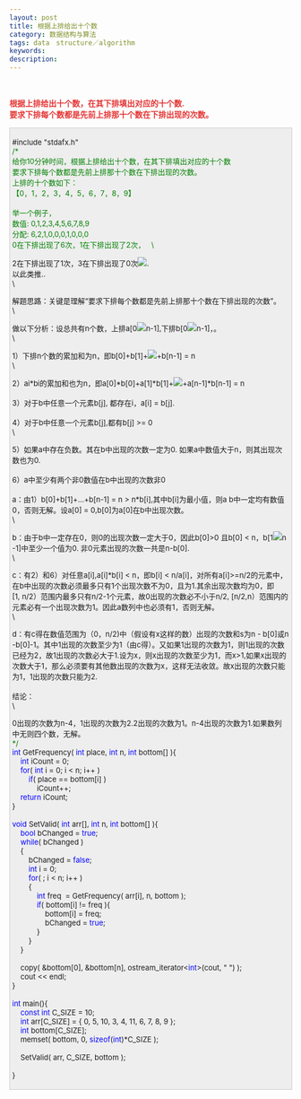 ```yaml
---
layout: post
title: 根据上排给出十个数
category: 数据结构与算法
tags: data　structure／algorithm
keywords: 
description: 
---
```


<span id="__kindeditor_bookmark_start_175__"
style="display:none;"></span>

 

**<span
style="color:#e53333;">根据上排给出十个数，在其下排填出对应的十个数.\
 要求下排每个数都是先前上排那十个数在下排出现的次数。</span>**

<div
style="border-bottom:#cccccc 1px solid;border-left:#cccccc 1px solid;padding-bottom:4px;background-color:#eeeeee;padding-left:4px;width:98%;padding-right:5px;font-size:13px;word-break:break-all;border-top:#cccccc 1px solid;border-right:#cccccc 1px solid;padding-top:4px;">

\#include "stdafx.h"\
 <span style="color:#008000;">/\*</span><span style="color:#008000;">\
 给你10分钟时间，根据上排给出十个数，在其下排填出对应的十个数   \
 要求下排每个数都是先前上排那十个数在下排出现的次数。   \
 上排的十个数如下：   \
 【0，1，2，3，4，5，6，7，8，9】\
\
 举一个例子，   \
 数值: 0,1,2,3,4,5,6,7,8,9   \
 分配: 6,2,1,0,0,0,1,0,0,0   \
 0在下排出现了6次，1在下排出现了2次，   \

2在下排出现了1次，3在下排出现了0次![](http://www.cppblog.com/Images/dot.gif).   \
 以此类推..  \
\

解题思路：关键是理解“要求下排每个数都是先前上排那十个数在下排出现的次数”。\
\

做以下分析：设总共有n个数，上排a[0![](http://www.cppblog.com/Images/dot.gif)n-1],下排b[0![](http://www.cppblog.com/Images/dot.gif)n-1]，。\
\

1）下排n个数的累加和为n，即b[0]+b[1]+![](http://www.cppblog.com/Images/dot.gif)+b[n-1] = n\
\

2）ai\*bi的累加和也为n，即a[0]\*b[0]+a[1]\*b[1]+![](http://www.cppblog.com/Images/dot.gif)+a[n-1]\*b[n-1] = n\
\
 3）对于b中任意一个元素b[j], 都存在i，a[i] = b[j].\
\
 4）对于b中任意一个元素b[j],都有b[j] \>= 0\
\

5）如果a中存在负数。其在b中出现的次数一定为0. 如果a中数值大于n，则其出现次数也为0.\
\
 6）a中至少有两个非0数值在b中出现的次数非0\
\
 a：由1）b[0]+b[1]+...+b[n-1] =
n \> n\*b[i],其中b[i]为最小值，则a b中一定均有数值0，否则无解。设a[0] = 0,b[0]为a[0]在b中出现次数。\
\

b：由于b中一定存在0，则0的出现次数一定大于0，因此b[0]\>0 且b[0] \< n，b[1![](http://www.cppblog.com/Images/dot.gif)n-1]中至少一个值为0. 非0元素出现的次数一共是n-b[0].\
\

c：有2）和6）对任意a[i],a[i]\*b[i] \< n，即b[i] \< n/a[i]，对所有a[i]\>=n/2的元素中，在b中出现的次数必须最多只有1个出现次数不为0，且为1.其余出现次数均为0，即[1, n/2）范围内最多只有n/2-1个元素，故0出现的次数必不小于n/2, [n/2,n）范围内的元素必有一个出现次数为1。因此a数列中也必须有1，否则无解。\
\

d：有c得在数值范围为（0，n/2)中（假设有x这样的数）出现的次数和s为n - b[0]或n-b[0]-1。其中1出现的次数至少为1（由c得）。又如果1出现的次数为1，则1出现的次数已经为2，故1出现的次数必大于1.设为x，则x出现的次数至少为1，而x\>1,如果x出现的次数大于1，那么必须要有其他数出现的次数为x，这样无法收敛。故x出现的次数只能为1，1出现的次数只能为2.\
\
 结论：\
\

0出现的次数为n-4，1出现的次数为2.2出现的次数为1。n-4出现的次数为1.如果数列中无则四个数，无解。\
 </span><span style="color:#008000;">\*/</span>\
 <span style="color:#0000ff;">int</span> GetFrequency( <span
style="color:#0000ff;">int</span> place, <span
style="color:#0000ff;">int</span> n, <span
style="color:#0000ff;">int</span> bottom[] ){\
     <span style="color:#0000ff;">int</span> iCount = 0;\
     <span style="color:#0000ff;">for</span>( <span
style="color:#0000ff;">int</span> i = 0; i \< n; i++ )\
         <span style="color:#0000ff;">if</span>( place == bottom[i] )\
             iCount++;\
     <span style="color:#0000ff;">return</span> iCount;\
 }\
\
 <span style="color:#0000ff;">void</span> SetValid( <span
style="color:#0000ff;">int</span> arr[], <span
style="color:#0000ff;">int</span> n, <span
style="color:#0000ff;">int</span> bottom[] ){\
     <span style="color:#0000ff;">bool</span> bChanged = <span
style="color:#0000ff;">true</span>;\
     <span style="color:#0000ff;">while</span>( bChanged )\
     {\
         bChanged = <span style="color:#0000ff;">false</span>;\
         <span style="color:#0000ff;">int</span> i = 0;\
         <span style="color:#0000ff;">for</span>( ; i \< n; i++ )\
         {\
             <span
style="color:#0000ff;">int</span> freq  = GetFrequency( arr[i], n, bottom );\
             <span
style="color:#0000ff;">if</span>( bottom[i] != freq ){\
                 bottom[i] = freq;\
                 bChanged = <span style="color:#0000ff;">true</span>;\
             }\
         }\
     }\
\
     copy( &bottom[0], &bottom[n], ostream\_iterator\<<span
style="color:#0000ff;">int</span>\>(cout, " ") );\
     cout \<\< endl;\
 }\
\
 <span style="color:#0000ff;">int</span> main(){\
     <span style="color:#0000ff;">const</span> <span
style="color:#0000ff;">int</span> C\_SIZE = 10;\
     <span
style="color:#0000ff;">int</span> arr[C\_SIZE] = { 0, 5, 10, 3, 4, 11, 6, 7, 8, 9 };\
     <span style="color:#0000ff;">int</span> bottom[C\_SIZE];\
     memset( bottom, 0, <span style="color:#0000ff;">sizeof</span>(<span
style="color:#0000ff;">int</span>)\*C\_SIZE );\
\
     SetValid( arr, C\_SIZE, bottom );\
\
 }

</div>

 

 









